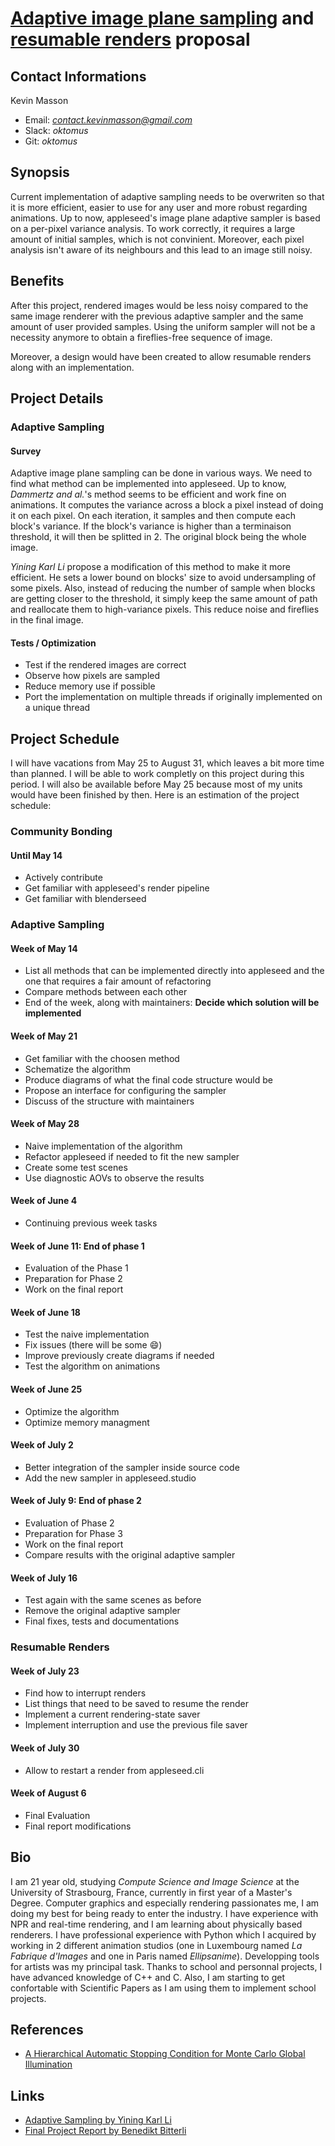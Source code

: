 # [Adaptive image plane sampling](appleseed-adaptive-sampling-project.md) and [resumable renders](appleseed-resumable-renders-project.md) proposal

## Contact Informations 

Kevin Masson
- Email:     *[contact.kevinmasson@gmail.com](contact.kevinmasson@gmail.com)*
- Slack:     *oktomus*
- Git:       *oktomus*

## Synopsis

Current implementation of adaptive sampling needs to be overwriten so that it is more efficient, easier to use for any user and more robust regarding animations. Up to now, appleseed's image plane adaptive sampler is based on a per-pixel variance analysis. To work correctly, it requires a large amount of initial samples, which is not convinient. Moreover, each pixel analysis isn't aware of its neighbours and this lead to an image still noisy.

## Benefits

After this project, rendered images would be less noisy compared to the same image renderer with the previous adaptive sampler and the same amount of user provided samples. Using the uniform sampler will not be a necessity anymore to obtain a fireflies-free sequence of image. 

Moreover, a design would have been created to allow resumable renders along with an implementation. 

## Project Details

### Adaptive Sampling

#### Survey

Adaptive image plane sampling can be done in various ways. We need to find what method can be implemented into appleseed. Up to know, *Dammertz and al.*'s method seems to be efficient and work fine on animations. It computes the variance across a block a pixel instead of doing it on each pixel. On each iteration, it samples and then compute each block's variance. If the block's variance is higher than a terminaison threshold, it will then be splitted in 2. The original block being the whole image.

*Yining Karl Li* propose a modification of this method to make it more efficient. He sets a lower bound on blocks' size to avoid undersampling of some pixels. Also, instead of reducing the number of sample when blocks are getting closer to the threshold, it simply keep the same amount of path and reallocate them to high-variance pixels. This reduce noise and fireflies in the final image.

#### Tests / Optimization

- Test if the rendered images are correct
- Observe how pixels are sampled
- Reduce memory use if possible
- Port the implementation on multiple threads if originally implemented on a unique thread

## Project Schedule

I will have vacations from May 25 to August 31, which leaves a bit more time than planned. I will be able to work completly on this project during this period. I will also be available before May 25 because most of my units would have been finished by then. Here is an estimation of the project schedule:

### Community Bonding

#### Until May 14

- Actively contribute
- Get familiar with appleseed's render pipeline
- Get familiar with blenderseed

### Adaptive Sampling

#### Week of May 14

- List all methods that can be implemented directly into appleseed and the one that requires a fair amount of refactoring
- Compare methods between each other
- End of the week, along with maintainers: **Decide which solution will be implemented**

#### Week of May 21

- Get familiar with the choosen method 
- Schematize the algorithm
- Produce diagrams of what the final code structure would be
- Propose an interface for configuring the sampler
- Discuss of the structure with maintainers

#### Week of May 28

- Naive implementation of the algorithm
- Refactor appleseed if needed to fit the new sampler
- Create some test scenes
- Use diagnostic AOVs to observe the results

#### Week of June 4

- Continuing previous week tasks

#### Week of June 11: End of phase 1

- Evaluation of the Phase 1
- Preparation for Phase 2
- Work on the final report

#### Week of June 18

- Test the naive implementation
- Fix issues (there will be some :smile:)
- Improve previously create diagrams if needed
- Test the algorithm on animations

#### Week of June 25

- Optimize the algorithm
- Optimize memory managment

#### Week of July 2

- Better integration of the sampler inside source code
- Add the new sampler in appleseed.studio

#### Week of July 9: End of phase 2

- Evaluation of Phase 2
- Preparation for Phase 3
- Work on the final report
- Compare results with the original adaptive sampler
 
#### Week of July 16

- Test again with the same scenes as before
- Remove the original adaptive sampler
- Final fixes, tests and documentations

### Resumable Renders

#### Week of July 23

- Find how to interrupt renders
- List things that need to be saved to resume the render
- Implement a current rendering-state saver
- Implement interruption and use the previous file saver

#### Week of July 30

- Allow to restart a render from appleseed.cli

#### Week of August 6

- Final Evaluation
- Final report modifications

## Bio

I am 21 year old, studying *Compute Science and Image Science* at the University of Strasbourg, France, currently in first year of a Master's Degree. Computer graphics and especially rendering passionates me, I am doing my best for being ready to enter the industry. I have experience with NPR and real-time rendering, and I am learning about physically based renderers. I have professional experience with Python which I acquired by working in 2 different animation studios (one in Luxembourg named *La Fabrique d'Images* and one in Paris named *Ellipsanime*). Developping tools for artists was my principal task. Thanks to school and personnal projects, I have advanced knowledge of C++ and C. Also, I am starting to get confortable with Scientific Papers as I am using them to implement school projects.

## References

- [A Hierarchical Automatic Stopping Condition for Monte Carlo Global Illumination](https://jo.dreggn.org/home/2009_stopping.pdf)

## Links

- [Adaptive Sampling by Yining Karl Li](https://blog.yiningkarlli.com/2015/03/adaptive-sampling.html)
- [Final Project Report by Benedikt Bitterli](http://noobody.org/is-report/medium.html)
